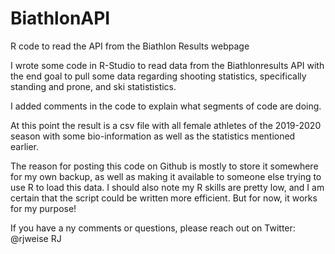# BiathlonAPI
R code to read the API from the Biathlon Results webpage

I wrote some code in R-Studio to read data from the Biathlonresults API with the end goal to pull some data regarding shooting statistics, specifically standing and prone, and ski statististics.

I added comments in the code to explain what segments of code are doing.

At this point the result is a csv file with all female athletes of the 2019-2020 season with some bio-information as well as the statistics mentioned earlier.

The reason for posting this code on Github is mostly to store it somewhere for my own backup, as well as making it available to someone else trying to use R to load this data. I should also note my R skills are pretty low, and I am certain that the script could be written more efficient. But for now, it works for my purpose!

If you have a ny comments or questions, please reach out on Twitter: @rjweise
RJ
